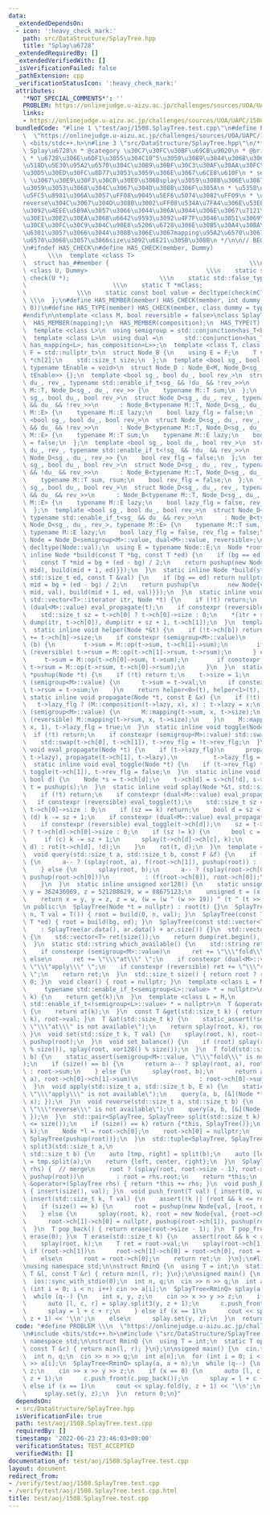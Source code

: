 ```yaml
---
data:
  _extendedDependsOn:
  - icon: ':heavy_check_mark:'
    path: src/DataStructure/SplayTree.hpp
    title: "Splay\u6728"
  _extendedRequiredBy: []
  _extendedVerifiedWith: []
  _isVerificationFailed: false
  _pathExtension: cpp
  _verificationStatusIcon: ':heavy_check_mark:'
  attributes:
    '*NOT_SPECIAL_COMMENTS*': ''
    PROBLEM: https://onlinejudge.u-aizu.ac.jp/challenges/sources/UOA/UAPC/1508
    links:
    - https://onlinejudge.u-aizu.ac.jp/challenges/sources/UOA/UAPC/1508
  bundledCode: "#line 1 \"test/aoj/1508.SplayTree.test.cpp\"\n#define PROBLEM \\\n\
    \  \"https://onlinejudge.u-aizu.ac.jp/challenges/sources/UOA/UAPC/1508\"\n#include\
    \ <bits/stdc++.h>\n#line 3 \"src/DataStructure/SplayTree.hpp\"\n/**\n * @title\
    \ Splay\u6728\n * @category \u30C7\u30FC\u30BF\u69CB\u9020\n * @brief O(logN)\n\
    \ * \u6728\u306E\u6DF1\u3055\u304C10^5\u3050\u3089\u3044\u306B\u306A\u308B\u3068\
    \u518D\u5E30\u95A2\u6570\u304C\u30B9\u30BF\u30C3\u30AF\u30AA\u30FC\u30D0\u30FC\
    \u30D5\u30ED\u30FC\u8D77\u3053\u3059\u306E\u3067\u6CE8\u610F\n * set_balance()\
    \ \u3067\u30E9\u30F3\u30C0\u30E0\u306Bsplay\u3059\u308B\u306E\u3067\u306A\u3089\
    \u3059\u3053\u3068\u304C\u3067\u304D\u308B\u306F\u305A\n * \u5358\u4F4D\u5143\u306F\
    \u5FC5\u8981\u306A\u3057\uFF08\u9045\u5EF6\u5074\u3082\uFF09\n * \u533A\u9593\
    reverse\u304C\u3067\u304D\u308B\u3002\uFF08\u534A\u7FA4\u306E\u53EF\u63DB\u6027\
    \u3092\u4EEE\u5B9A\u3057\u3066\u3044\u306A\u3044\u306E\u3067\u7121\u99C4\u306B\
    \u30E1\u30E2\u30EA\u3068\u6642\u9593\u3092\u4F7F\u3046\u3051\u3069\uFF09\n * \u5404\
    \u30CE\u30FC\u30C9\u304C\u90E8\u5206\u6728\u306E\u30B5\u30A4\u30BA\u3092\u4FDD\
    \u6301\u3057\u3066\u3044\u308B\u306E\u3067mapping\u95A2\u6570\u3067\u306F\u5F15\
    \u6570\u3068\u3057\u3066size\u3092\u6E21\u305B\u308B\n */\n\n// BEGIN CUT HERE\n\
    \n#ifndef HAS_CHECK\n#define HAS_CHECK(member, Dummy)                        \
    \      \\\n  template <class T>                                          \\\n\
    \  struct has_##member {                                       \\\n    template\
    \ <class U, Dummy>                                 \\\n    static std::true_type\
    \ check(U *);                         \\\n    static std::false_type check(...);\
    \                        \\\n    static T *mClass;                           \
    \              \\\n    static const bool value = decltype(check(mClass))::value;\
    \ \\\n  };\n#define HAS_MEMBER(member) HAS_CHECK(member, int dummy = (&U::member,\
    \ 0))\n#define HAS_TYPE(member) HAS_CHECK(member, class dummy = typename U::member)\n\
    #endif\n\ntemplate <class M, bool reversible = false>\nclass SplayTree {\n  HAS_MEMBER(op);\n\
    \  HAS_MEMBER(mapping);\n  HAS_MEMBER(composition);\n  HAS_TYPE(T);\n  HAS_TYPE(E);\n\
    \  template <class L>\n  using semigroup = std::conjunction<has_T<L>, has_op<L>>;\n\
    \  template <class L>\n  using dual =\n      std::conjunction<has_T<L>, has_E<L>,\
    \ has_mapping<L>, has_composition<L>>;\n  template <class T, class tDerived, class\
    \ F = std::nullptr_t>\n  struct Node_B {\n    using E = F;\n    T val;\n    tDerived\
    \ *ch[2];\n    std::size_t size;\n  };\n  template <bool sg_, bool du_, bool rev_,\
    \ typename tEnable = void>\n  struct Node_D : Node_B<M, Node_D<sg_, du_, rev_,\
    \ tEnable>> {};\n  template <bool sg_, bool du_, bool rev_>\n  struct Node_D<sg_,\
    \ du_, rev_, typename std::enable_if_t<sg_ && !du_ && !rev_>>\n      : Node_B<typename\
    \ M::T, Node_D<sg_, du_, rev_>> {\n    typename M::T sum;\n  };\n  template <bool\
    \ sg_, bool du_, bool rev_>\n  struct Node_D<sg_, du_, rev_, typename std::enable_if_t<!sg_\
    \ && du_ && !rev_>>\n      : Node_B<typename M::T, Node_D<sg_, du_, rev_>, typename\
    \ M::E> {\n    typename M::E lazy;\n    bool lazy_flg = false;\n  };\n  template\
    \ <bool sg_, bool du_, bool rev_>\n  struct Node_D<sg_, du_, rev_, typename std::enable_if_t<sg_\
    \ && du_ && !rev_>>\n      : Node_B<typename M::T, Node_D<sg_, du_, rev_>, typename\
    \ M::E> {\n    typename M::T sum;\n    typename M::E lazy;\n    bool lazy_flg\
    \ = false;\n  };\n  template <bool sg_, bool du_, bool rev_>\n  struct Node_D<sg_,\
    \ du_, rev_, typename std::enable_if_t<!sg_ && !du_ && rev_>>\n      : Node_B<M,\
    \ Node_D<sg_, du_, rev_>> {\n    bool rev_flg = false;\n  };\n  template <bool\
    \ sg_, bool du_, bool rev_>\n  struct Node_D<sg_, du_, rev_, typename std::enable_if_t<sg_\
    \ && !du_ && rev_>>\n      : Node_B<typename M::T, Node_D<sg_, du_, rev_>> {\n\
    \    typename M::T sum, rsum;\n    bool rev_flg = false;\n  };\n  template <bool\
    \ sg_, bool du_, bool rev_>\n  struct Node_D<sg_, du_, rev_, typename std::enable_if_t<!sg_\
    \ && du_ && rev_>>\n      : Node_B<typename M::T, Node_D<sg_, du_, rev_>, typename\
    \ M::E> {\n    typename M::E lazy;\n    bool lazy_flg = false, rev_flg = false;\n\
    \  };\n  template <bool sg_, bool du_, bool rev_>\n  struct Node_D<sg_, du_, rev_,\
    \ typename std::enable_if_t<sg_ && du_ && rev_>>\n      : Node_B<typename M::T,\
    \ Node_D<sg_, du_, rev_>, typename M::E> {\n    typename M::T sum, rsum;\n   \
    \ typename M::E lazy;\n    bool lazy_flg = false, rev_flg = false;\n  };\n  using\
    \ Node = Node_D<semigroup<M>::value, dual<M>::value, reversible>;\n  using T =\
    \ decltype(Node::val);\n  using E = typename Node::E;\n  Node *root;\n  static\
    \ inline Node *build(const T *bg, const T *ed) {\n    if (bg == ed) return nullptr;\n\
    \    const T *mid = bg + (ed - bg) / 2;\n    return pushup(new Node{*mid, {build(bg,\
    \ mid), build(mid + 1, ed)}});\n  }\n  static inline Node *build(std::size_t bg,\
    \ std::size_t ed, const T &val) {\n    if (bg == ed) return nullptr;\n    std::size_t\
    \ mid = bg + (ed - bg) / 2;\n    return pushup(\n        new Node{val, {build(bg,\
    \ mid, val), build(mid + 1, ed, val)}});\n  }\n  static inline void dump(typename\
    \ std::vector<T>::iterator itr, Node *t) {\n    if (!t) return;\n    if constexpr\
    \ (dual<M>::value) eval_propagate(t);\n    if constexpr (reversible) eval_toggle(t);\n\
    \    std::size_t sz = t->ch[0] ? t->ch[0]->size : 0;\n    *(itr + sz) = t->val,\
    \ dump(itr, t->ch[0]), dump(itr + sz + 1, t->ch[1]);\n  }\n  template <bool b>\n\
    \  static inline void helper(Node *&t) {\n    if (!t->ch[b]) return;\n    t->size\
    \ += t->ch[b]->size;\n    if constexpr (semigroup<M>::value)\n      if constexpr\
    \ (b) {\n        t->sum = M::op(t->sum, t->ch[1]->sum);\n        if constexpr\
    \ (reversible) t->rsum = M::op(t->ch[1]->rsum, t->rsum);\n      } else {\n   \
    \     t->sum = M::op(t->ch[0]->sum, t->sum);\n        if constexpr (reversible)\
    \ t->rsum = M::op(t->rsum, t->ch[0]->rsum);\n      }\n  }\n  static inline Node\
    \ *pushup(Node *t) {\n    if (!t) return t;\n    t->size = 1;\n    if constexpr\
    \ (semigroup<M>::value) {\n      t->sum = t->val;\n      if constexpr (reversible)\
    \ t->rsum = t->sum;\n    }\n    return helper<0>(t), helper<1>(t), t;\n  }\n \
    \ static inline void propagate(Node *t, const E &x) {\n    if (!t) return;\n \
    \   t->lazy_flg ? (M::composition(t->lazy, x), x) : t->lazy = x;\n    if constexpr\
    \ (semigroup<M>::value) {\n      M::mapping(t->sum, x, t->size);\n      if constexpr\
    \ (reversible) M::mapping(t->rsum, x, t->size);\n    }\n    M::mapping(t->val,\
    \ x, 1), t->lazy_flg = true;\n  }\n  static inline void toggle(Node *t) {\n  \
    \  if (!t) return;\n    if constexpr (semigroup<M>::value) std::swap(t->sum, t->rsum);\n\
    \    std::swap(t->ch[0], t->ch[1]), t->rev_flg = !t->rev_flg;\n  }\n  static inline\
    \ void eval_propagate(Node *t) {\n    if (t->lazy_flg)\n      propagate(t->ch[0],\
    \ t->lazy), propagate(t->ch[1], t->lazy),\n          t->lazy_flg = false;\n  }\n\
    \  static inline void eval_toggle(Node *t) {\n    if (t->rev_flg) toggle(t->ch[0]),\
    \ toggle(t->ch[1]), t->rev_flg = false;\n  }\n  static inline void rot(Node *&t,\
    \ bool d) {\n    Node *s = t->ch[d];\n    t->ch[d] = s->ch[!d], s->ch[!d] = pushup(t),\
    \ t = pushup(s);\n  }\n  static inline void splay(Node *&t, std::size_t k) {\n\
    \    if (!t) return;\n    if constexpr (dual<M>::value) eval_propagate(t);\n \
    \   if constexpr (reversible) eval_toggle(t);\n    std::size_t sz = t->ch[0] ?\
    \ t->ch[0]->size : 0;\n    if (sz == k) return;\n    bool d = sz < k;\n    if\
    \ (d) k -= sz + 1;\n    if constexpr (dual<M>::value) eval_propagate(t->ch[d]);\n\
    \    if constexpr (reversible) eval_toggle(t->ch[d]);\n    sz = t->ch[d]->ch[0]\
    \ ? t->ch[d]->ch[0]->size : 0;\n    if (sz != k) {\n      bool c = sz < k;\n \
    \     if (c) k -= sz + 1;\n      splay(t->ch[d]->ch[c], k);\n      c == d ? rot(t,\
    \ d) : rot(t->ch[d], !d);\n    }\n    rot(t, d);\n  }\n  template <class F>\n\
    \  void query(std::size_t a, std::size_t b, const F &f) {\n    if (size() == b)\
    \ {\n      a-- ? (splay(root, a), f(root->ch[1]), pushup(root)) : (f(root), root);\n\
    \    } else {\n      splay(root, b);\n      a-- ? (splay(root->ch[0], a), f(root->ch[0]->ch[1]),\
    \ pushup(root->ch[0]))\n          : (f(root->ch[0]), root->ch[0]);\n      pushup(root);\n\
    \    }\n  }\n  static inline unsigned xor128() {\n    static unsigned x = 123456789,\
    \ y = 362436069, z = 521288629, w = 88675123;\n    unsigned t = (x ^ (x << 11));\n\
    \    return x = y, y = z, z = w, (w = (w ^ (w >> 19)) ^ (t ^ (t >> 8)));\n  }\n\
    \n public:\n  SplayTree(Node *t = nullptr) : root(t) {}\n  SplayTree(std::size_t\
    \ n, T val = T()) { root = build(0, n, val); }\n  SplayTree(const T *bg, const\
    \ T *ed) { root = build(bg, ed); }\n  SplayTree(const std::vector<T> &ar)\n  \
    \    : SplayTree(ar.data(), ar.data() + ar.size()) {}\n  std::vector<T> dump()\
    \ {\n    std::vector<T> ret(size());\n    return dump(ret.begin(), root), ret;\n\
    \  }\n  static std::string which_available() {\n    std::string ret = \"\";\n\
    \    if constexpr (semigroup<M>::value)\n      ret += \"\\\"fold\\\" \";\n   \
    \ else\n      ret += \"\\\"at\\\" \";\n    if constexpr (dual<M>::value) ret +=\
    \ \"\\\"apply\\\" \";\n    if constexpr (reversible) ret += \"\\\"reverse\\\"\
    \ \";\n    return ret;\n  }\n  std::size_t size() { return root ? root->size :\
    \ 0; }\n  void clear() { root = nullptr; }\n  template <class L = M,\n       \
    \     typename std::enable_if_t<semigroup<L>::value> * = nullptr>\n  const T &operator[](id_t\
    \ k) {\n    return get(k);\n  }\n  template <class L = M,\n            typename\
    \ std::enable_if_t<!semigroup<L>::value> * = nullptr>\n  T &operator[](id_t k)\
    \ {\n    return at(k);\n  }\n  const T &get(std::size_t k) { return splay(root,\
    \ k), root->val; }\n  T &at(std::size_t k) {\n    static_assert(!semigroup<M>::value,\
    \ \"\\\"at\\\" is not available\");\n    return splay(root, k), root->val;\n \
    \ }\n  void set(std::size_t k, T val) {\n    splay(root, k), root->val = val,\
    \ pushup(root);\n  }\n  void set_balance() {\n    if (root) splay(root, xor128()\
    \ % size()), splay(root, xor128() % size());\n  }\n  T fold(std::size_t a, std::size_t\
    \ b) {\n    static_assert(semigroup<M>::value, \"\\\"fold\\\" is not available\"\
    );\n    if (size() == b) {\n      return a-- ? splay(root, a), root->ch[1]->sum\
    \ : root->sum;\n    } else {\n      splay(root, b);\n      return a-- ? (splay(root->ch[0],\
    \ a), root->ch[0]->ch[1]->sum)\n                 : root->ch[0]->sum;\n    }\n\
    \  }\n  void apply(std::size_t a, std::size_t b, E x) {\n    static_assert(dual<M>::value,\
    \ \"\\\"apply\\\" is not available\");\n    query(a, b, [&](Node *t) { propagate(t,\
    \ x); });\n  }\n  void reverse(std::size_t a, std::size_t b) {\n    static_assert(reversible,\
    \ \"\\\"reverse\\\" is not available\");\n    query(a, b, [&](Node *t) { toggle(t);\
    \ });\n  }\n  std::pair<SplayTree, SplayTree> split(std::size_t k) {\n    assert(k\
    \ <= size());\n    if (size() == k) return {*this, SplayTree()};\n    splay(root,\
    \ k);\n    Node *l = root->ch[0];\n    root->ch[0] = nullptr;\n    return {SplayTree(l),\
    \ SplayTree(pushup(root))};\n  }\n  std::tuple<SplayTree, SplayTree, SplayTree>\
    \ split3(std::size_t a,\n                                                    \
    \ std::size_t b) {\n    auto [tmp, right] = split(b);\n    auto [left, center]\
    \ = tmp.split(a);\n    return {left, center, right};\n  }\n  SplayTree &operator+=(SplayTree\
    \ rhs) {  // merge\n    root ? (splay(root, root->size - 1), root->ch[1] = rhs.root,\
    \ pushup(root))\n         : root = rhs.root;\n    return *this;\n  }\n  SplayTree\
    \ &operator+(SplayTree rhs) { return *this += rhs; }\n  void push_back(T val)\
    \ { insert(size(), val); }\n  void push_front(T val) { insert(0, val); }\n  void\
    \ insert(std::size_t k, T val) {\n    assert(!k || (root && k <= root->size));\n\
    \    if (size() == k) {\n      root = pushup(new Node{val, {root, nullptr}});\n\
    \    } else {\n      splay(root, k), root = new Node{val, {root->ch[0], root}};\n\
    \      root->ch[1]->ch[0] = nullptr, pushup(root->ch[1]), pushup(root);\n    }\n\
    \  }\n  T pop_back() { return erase(root->size - 1); }\n  T pop_front() { return\
    \ erase(0); }\n  T erase(std::size_t k) {\n    assert(root && k < root->size);\n\
    \    splay(root, k);\n    T ret = root->val;\n    splay(root->ch[1], 0);\n   \
    \ if (root->ch[1])\n      root->ch[1]->ch[0] = root->ch[0], root = pushup(root->ch[1]);\n\
    \    else\n      root = root->ch[0];\n    return ret;\n  }\n};\n#line 5 \"test/aoj/1508.SplayTree.test.cpp\"\
    \nusing namespace std;\n\nstruct RminQ {\n  using T = int;\n  static T op(const\
    \ T &l, const T &r) { return min(l, r); }\n};\n\nsigned main() {\n  cin.tie(0);\n\
    \  ios::sync_with_stdio(0);\n  int n, q;\n  cin >> n >> q;\n  int a[n];\n  for\
    \ (int i = 0; i < n; i++) cin >> a[i];\n  SplayTree<RminQ> splay(a, a + n);\n\
    \  while (q--) {\n    int x, y, z;\n    cin >> x >> y >> z;\n    if (x == 0) {\n\
    \      auto [l, c, r] = splay.split3(y, z + 1);\n      c.push_front(c.pop_back());\n\
    \      splay = l + c + r;\n    } else if (x == 1)\n      cout << splay.fold(y,\
    \ z + 1) << '\\n';\n    else\n      splay.set(y, z);\n  }\n  return 0;\n}\n"
  code: "#define PROBLEM \\\n  \"https://onlinejudge.u-aizu.ac.jp/challenges/sources/UOA/UAPC/1508\"\
    \n#include <bits/stdc++.h>\n#include \"src/DataStructure/SplayTree.hpp\"\nusing\
    \ namespace std;\n\nstruct RminQ {\n  using T = int;\n  static T op(const T &l,\
    \ const T &r) { return min(l, r); }\n};\n\nsigned main() {\n  cin.tie(0);\n  ios::sync_with_stdio(0);\n\
    \  int n, q;\n  cin >> n >> q;\n  int a[n];\n  for (int i = 0; i < n; i++) cin\
    \ >> a[i];\n  SplayTree<RminQ> splay(a, a + n);\n  while (q--) {\n    int x, y,\
    \ z;\n    cin >> x >> y >> z;\n    if (x == 0) {\n      auto [l, c, r] = splay.split3(y,\
    \ z + 1);\n      c.push_front(c.pop_back());\n      splay = l + c + r;\n    }\
    \ else if (x == 1)\n      cout << splay.fold(y, z + 1) << '\\n';\n    else\n \
    \     splay.set(y, z);\n  }\n  return 0;\n}"
  dependsOn:
  - src/DataStructure/SplayTree.hpp
  isVerificationFile: true
  path: test/aoj/1508.SplayTree.test.cpp
  requiredBy: []
  timestamp: '2022-06-23 23:46:03+09:00'
  verificationStatus: TEST_ACCEPTED
  verifiedWith: []
documentation_of: test/aoj/1508.SplayTree.test.cpp
layout: document
redirect_from:
- /verify/test/aoj/1508.SplayTree.test.cpp
- /verify/test/aoj/1508.SplayTree.test.cpp.html
title: test/aoj/1508.SplayTree.test.cpp
---
```

